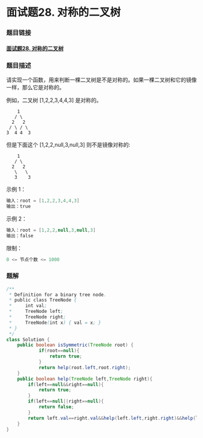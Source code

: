 # 面试题28. 对称的二叉树

### 题目链接

#### [面试题28. 对称的二叉树](https://leetcode-cn.com/problems/dui-cheng-de-er-cha-shu-lcof/)



### 题目描述

请实现一个函数，用来判断一棵二叉树是不是对称的。如果一棵二叉树和它的镜像一样，那么它是对称的。

例如，二叉树 [1,2,2,3,4,4,3] 是对称的。

        1
       / \
      2   2
     / \ / \
    3  4 4  3

但是下面这个 [1,2,2,null,3,null,3] 则不是镜像对称的:

        1
       / \
      2   2
       \   \
       3    3


 

示例 1：

```java
输入：root = [1,2,2,3,4,4,3]
输出：true
```


示例 2：

```java
输入：root = [1,2,2,null,3,null,3]
输出：false
```


限制：

```java
0 <= 节点个数 <= 1000
```



### 题解

```java
/**
 * Definition for a binary tree node.
 * public class TreeNode {
 *     int val;
 *     TreeNode left;
 *     TreeNode right;
 *     TreeNode(int x) { val = x; }
 * }
 */
class Solution {
    public boolean isSymmetric(TreeNode root) {
            if(root==null){
                return true;
            }
            return help(root.left,root.right);
    }
    public boolean help(TreeNode left,TreeNode right){
        if(left==null&&right==null){
            return true;
        }
        if(left==null||right==null){
            return false;
        }
        return left.val==right.val&&help(left.left,right.right)&&help(left.right,right.left);
    }
}
```

